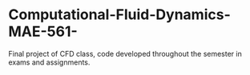 # Computational-Fluid-Dynamics-MAE-561-
Final project of CFD class, code developed throughout the semester in exams and assignments. 
